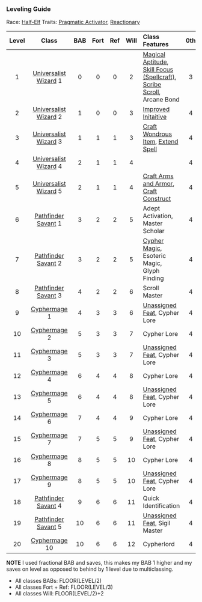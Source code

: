 ### Leveling Guide

Race: [Half-Elf]
Traits: [Pragmatic Activator], [Reactionary]

|Level |          Class          | BAB | Fort | Ref | Will | Class Features                                                               | 0th | 1st | 2nd | 3rd | 4th | 5th | 6th | 7th | 8th | 9th |
|:----:|:-----------------------:|:---:|:----:|:---:|:----:|:-----------------------------------------------------------------------------|:---:|:---:|:---:|:---:|:---:|:---:|:---:|:---:|:---:|:---:|
|   1  | [Universalist Wizard] 1 |  0  |   0  |  0  |   2  | [Magical Aptitude], [Skill Focus (Spellcraft)], [Scribe Scroll], Arcane Bond |  3  |  1  |  -  |  -  |  -  |  -  |  -  |  -  |  -  |  -  |
|   2  | [Universalist Wizard] 2 |  1  |   0  |  0  |   3  | [Improved Initaitive]                                                        |  4  |  2  |  -  |  -  |  -  |  -  |  -  |  -  |  -  |  -  |
|   3  | [Universalist Wizard] 3 |  1  |   1  |  1  |   3  | [Craft Wondrous Item], [Extend Spell]                                        |  4  |  2  |  1  |  -  |  -  |  -  |  -  |  -  |  -  |  -  |
|   4  | [Universalist Wizard] 4 |  2  |   1  |  1  |   4  |                                                                              |  4  |  3  |  2  |  -  |  -  |  -  |  -  |  -  |  -  |  -  |
|   5  | [Universalist Wizard] 5 |  2  |   1  |  1  |   4  | [Craft Arms and Armor], [Craft Construct]                                    |  4  |  3  |  2  |  1  |  -  |  -  |  -  |  -  |  -  |  -  |
|   6  |  [Pathfinder Savant] 1  |  3  |   2  |  2  |   5  | Adept Activation, Master Scholar                                             |  4  |  3  |  3  |  2  |  -  |  -  |  -  |  -  |  -  |  -  |
|   7  |  [Pathfinder Savant] 2  |  3  |   2  |  2  |   5  | [Cypher Magic], Esoteric Magic, Glyph Finding                                |  4  |  4  |  3  |  2  |  1  |  -  |  -  |  -  |  -  |  -  |
|   8  |  [Pathfinder Savant] 3  |  4  |   2  |  2  |   6  | Scroll Master                                                                |  4  |  4  |  3  |  3  |  2  |  -  |  -  |  -  |  -  |  -  |
|   9  |     [Cyphermage]  1     |  4  |   3  |  3  |   6  | [Unassigned Feat], Cypher Lore                                               |  4  |  4  |  4  |  3  |  2  |  1  |  -  |  -  |  -  |  -  |
|  10  |     [Cyphermage]  2     |  5  |   3  |  3  |   7  | Cypher Lore                                                                  |  4  |  4  |  4  |  3  |  3  |  2  |  -  |  -  |  -  |  -  |
|  11  |     [Cyphermage]  3     |  5  |   3  |  3  |   7  | [Unassigned Feat], Cypher Lore                                               |  4  |  4  |  4  |  4  |  3  |  2  |  1  |  -  |  -  |  -  |
|  12  |     [Cyphermage]  4     |  6  |   4  |  4  |   8  | Cypher Lore                                                                  |  4  |  4  |  4  |  4  |  3  |  3  |  2  |  -  |  -  |  -  |
|  13  |     [Cyphermage]  5     |  6  |   4  |  4  |   8  | [Unassigned Feat], Cypher Lore                                               |  4  |  4  |  4  |  4  |  4  |  3  |  2  |  1  |  -  |  -  |
|  14  |     [Cyphermage]  6     |  7  |   4  |  4  |   9  | Cypher Lore                                                                  |  4  |  4  |  4  |  4  |  4  |  3  |  3  |  2  |  -  |  -  |
|  15  |     [Cyphermage]  7     |  7  |   5  |  5  |   9  | [Unassigned Feat], Cypher Lore                                               |  4  |  4  |  4  |  4  |  4  |  4  |  3  |  2  |  1  |  -  |
|  16  |     [Cyphermage]  8     |  8  |   5  |  5  |  10  | Cypher Lore                                                                  |  4  |  4  |  4  |  4  |  4  |  4  |  3  |  3  |  2  |  -  |
|  17  |     [Cyphermage]  9     |  8  |   5  |  5  |  10  | [Unassigned Feat], Cypher Lore                                               |  4  |  4  |  4  |  4  |  4  |  4  |  4  |  3  |  2  |  1  |
|  18  |  [Pathfinder Savant] 4  |  9  |   6  |  6  |  11  | Quick Identification                                                         |  4  |  4  |  4  |  4  |  4  |  4  |  4  |  3  |  3  |  2  |
|  19  |  [Pathfinder Savant] 5  | 10  |   6  |  6  |  11  | [Unassigned Feat], Sigil Master                                              |  4  |  4  |  4  |  4  |  4  |  4  |  4  |  4  |  3  |  3  |
|  20  |     [Cyphermage] 10     | 10  |   6  |  6  |  12  | Cypherlord                                                                   |  4  |  4  |  4  |  4  |  4  |  4  |  4  |  4  |  4  |  4  |

[Half-Elf]: http://www.d20pfsrd.com/races/core-races/half-elf

[Pragmatic Activator]: http://www.d20pfsrd.com/traits/magic-traits/pragmatic-activator
[Reactionary]: http://www.d20pfsrd.com/traits/combat-traits/reactionary

[Universalist Wizard]: http://www.d20pfsrd.com/classes/core-classes/wizard
[Pathfinder Savant]: http://www.d20pfsrd.com/classes/prestige-classes/other-paizo/a-b/pathfinder-savant
[Cyphermage]: http://www.d20pfsrd.com/classes/prestige-classes/other-paizo/c-d/cyphermage

[Improved Initaitive]: http://www.d20pfsrd.com/feats/combat-feats/improved-initiative-combat---final
[Magical Aptitude]: http://www.d20pfsrd.com/feats/general-feats/magical-aptitude---final
[Scribe Scroll]: http://www.d20pfsrd.com/feats/item-creation-feats/scribe-scroll-item-creation---final
[Skill Focus (Spellcraft)]: http://www.d20pfsrd.com/feats/general-feats/skill-focus---final

[Craft Wondrous Item]: http://www.d20pfsrd.com/feats/item-creation-feats/craft-wondrous-item-item-creation---final
[Extend Spell]: http://www.d20pfsrd.com/feats/metamagic-feats/extend-spell-metamagic---final

[Craft Arms and Armor]: http://www.d20pfsrd.com/feats/item-creation-feats/craft-magic-arms-and-armor-item-creation---final
[Craft Construct]: http://www.d20pfsrd.com/feats/item-creation-feats/craft-construct-item-creation

[Cypher Magic]: http://www.d20pfsrd.com/feats/general-feats/cypher-magic
[Unassigned Feat]: http://www.d20pfsrd.com/feats/

**NOTE** I used fractional BAB and saves, this makes my BAB 1 higher and my saves on level as opposed to behind by 1 level due to multiclassing.
- All classes BABs: FLOOR(LEVEL/2)
- All classes Fort + Ref: FLOOR(LEVEL/3)
- All classes Will: FLOOR(LEVEL/2)+2

